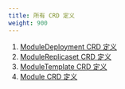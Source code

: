 ```yaml
---
title: 所有 CRD 定义
weight: 900
---
```


1. [ModuleDeployment CRD 定义](https://github.com/sofastack/sofa-serverless/blob/master/module-controller/config/crd/bases/serverless.alipay.com_moduledeployments.yaml)
2. [ModuleReplicaset CRD 定义](https://github.com/sofastack/sofa-serverless/blob/master/module-controller/config/crd/bases/serverless.alipay.com_modulereplicasets.yaml) 
3. [ModuleTemplate CRD 定义](https://github.com/sofastack/sofa-serverless/blob/master/module-controller/config/crd/bases/serverless.alipay.com_moduletemplates.yaml)
4. [Module CRD 定义](https://github.com/sofastack/sofa-serverless/blob/master/module-controller/config/crd/bases/serverless.alipay.com_modules.yaml)


<br/>
<br/>
